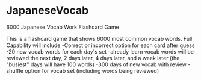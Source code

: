 # JapaneseVocab
6000 Japanese Vocab Work Flashcard Game

This is a flashcard game that shows 6000 most common vocab words. 
Full Capability will include
-Correct or incorrect option for each card after guess
-20 new vocab words for each day's set
-already learn vocab words will be reviewed the next day, 2 days later, 4 days later, and a week later (the "busiest" days will have 100 words)
-300 days of new vocab with review
-shuffle option for vocab set (including words being reviewed)
